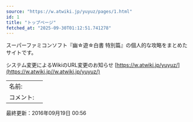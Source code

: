 ```yaml
---
source: "https://w.atwiki.jp/yuyuz/pages/1.html"
id: 1
title: "トップページ"
fetched_at: "2025-09-30T01:12:51.741278"
---
```


スーパーファミコンソフト『幽☆遊☆白書 特別篇』の個人的な攻略をまとめたサイトです。
  
システム変更によるWikiのURL変更のお知らせ [https://w.atwiki.jp/yuyuz/](https://w.atwiki.jp//w.atwiki.jp/yuyuz/)

|  |  |
| --- | --- |
| 名前: |  |
| コメント: |  |

最終更新：2016年09月19日 00:56
